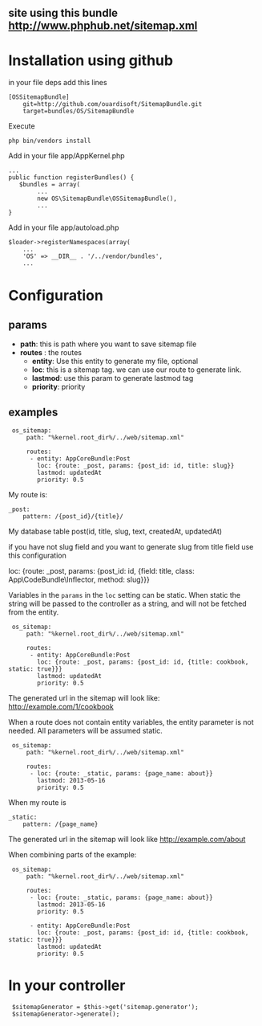 ## site using this bundle http://www.phphub.net/sitemap.xml

Installation using github
=========================

in your file deps add this lines

    [OSSitemapBundle]
        git=http://github.com/ouardisoft/SitemapBundle.git
        target=bundles/OS/SitemapBundle
    

Execute

    php bin/vendors install

Add in your file app/AppKernel.php

    ...
    public function registerBundles() {
       $bundles = array(
            ...
            new OS\SitemapBundle\OSSitemapBundle(),
            ...
    }    

Add in your file app/autoload.php

    $loader->registerNamespaces(array(
        ...
        'OS' => __DIR__ . '/../vendor/bundles',
        ...
     

Configuration
=============

params
-------

* **path**: this is path where you want to save sitemap file
* **routes** : the routes
    * **entity**: Use this entity to generate my file, optional
    * **loc**: this is a sitemap tag. we can use our route to generate link.
    * **lastmod**: use this param to generate lastmod tag
    * **priority**: priority


examples
-------

     os_sitemap:
         path: "%kernel.root_dir%/../web/sitemap.xml"
         
         routes:  
          - entity: AppCoreBundle:Post
            loc: {route: _post, params: {post_id: id, title: slug}}
            lastmod: updatedAt
            priority: 0.5

My route is:

    _post:
        pattern: /{post_id}/{title}/

My database table
  post(id, title, slug, text, createdAt, updatedAt)

if you have not slug field and you want to generate slug from title field use this configuration

loc: {route: _post, params: {post_id: id, {field: title, class: App\CodeBundle\Inflector, method: slug}}}

Variables in the `params` in the `loc` setting can be static. When static the string will
be passed to the controller as a string, and will not be fetched from the entity.

     os_sitemap:
         path: "%kernel.root_dir%/../web/sitemap.xml"
         
         routes:  
          - entity: AppCoreBundle:Post
            loc: {route: _post, params: {post_id: id, {title: cookbook, static: true}}}
            lastmod: updatedAt
            priority: 0.5

The generated url in the sitemap will look like: http://example.com/1/cookbook

When a route does not contain entity variables, the entity parameter is not needed.
All parameters will be assumed static. 

     os_sitemap:
         path: "%kernel.root_dir%/../web/sitemap.xml"
         
         routes:  
          - loc: {route: _static, params: {page_name: about}}
            lastmod: 2013-05-16
            priority: 0.5

When my route is

    _static:
        pattern: /{page_name}

The generated url in the sitemap will look like http://example.com/about

When combining parts of the example:
     
     os_sitemap:
         path: "%kernel.root_dir%/../web/sitemap.xml"
         
         routes:  
          - loc: {route: _static, params: {page_name: about}}
            lastmod: 2013-05-16
            priority: 0.5

          - entity: AppCoreBundle:Post
            loc: {route: _post, params: {post_id: id, {title: cookbook, static: true}}}
            lastmod: updatedAt
            priority: 0.5

In your controller
==================

     $sitemapGenerator = $this->get('sitemap.generator');
     $sitemapGenerator->generate();

